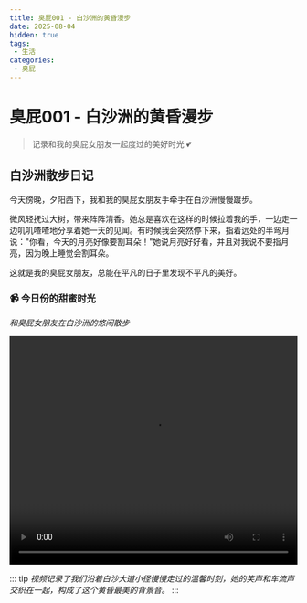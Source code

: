 ```yaml
---
title: 臭屁001 - 白沙洲的黄昏漫步
date: 2025-08-04
hidden: true
tags:
 - 生活
categories:
 - 臭屁
---
```


# 臭屁001 - 白沙洲的黄昏漫步

> 记录和我的臭屁女朋友一起度过的美好时光 💕

## 白沙洲散步日记

今天傍晚，夕阳西下，我和我的臭屁女朋友手牵手在白沙洲慢慢踱步。

微风轻抚过大树，带来阵阵清香。她总是喜欢在这样的时候拉着我的手，一边走一边叽叽喳喳地分享着她一天的见闻。有时候我会突然停下来，指着远处的半弯月说："你看，今天的月亮好像要割耳朵！"她说月亮好好看，并且对我说不要指月亮，因为晚上睡觉会割耳朵。

这就是我的臭屁女朋友，总能在平凡的日子里发现不平凡的美好。

### 📹 今日份的甜蜜时光

*和臭屁女朋友在白沙洲的悠闲散步*

<video width="100%" height="400" controls>
  <source src="https://img-bed.syuanquanke.cn/img/blog/choupi001/IMG_3949.MOV" type="video/mp4">
  <source src="https://api.suyanw.cn/meinv/" type="video/mp4">
  您的浏览器不支持视频播放。
</video>


::: tip
*视频记录了我们沿着白沙大道小径慢慢走过的温馨时刻，她的笑声和车流声交织在一起，构成了这个黄昏最美的背景音。*
:::




